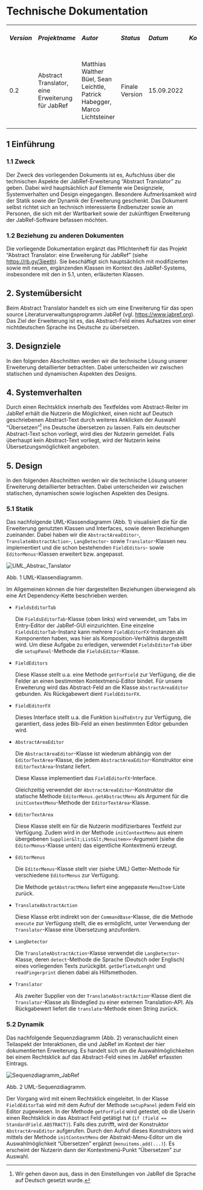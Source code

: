 
# Technische Dokumentation

<table>
  <tr>
   <td>
<h5><strong>Version</strong></h5>
</td>
   <td>
<h5><strong>Projektname</strong></h5>
</td>
   <td>
<h5><strong>Autor</strong></h5>
</td>
   <td>
<h5><strong>Status</strong></h5>
</td>
   <td>
<h5><strong>Datum</strong></h5>
</td>
   <td>
<h5><strong>Kommentar</strong></h5>
</td>
  </tr>
  <tr>
   <td>
<p>0.2</p>
   </td>
   <td>
<p>Abstract Translator, eine Erweiterung für JabRef</p>

   </td>
   <td>
<p>Matthias Walther Büel, Sean Leichtle, Patrick Habegger, Marco Lichtsteiner</p>
   </td>
   <td>
<p>Finale Version</p>
</td>
   <td>
<p>15.09.2022</p>
</td>
   <td>
   </td>
  </tr>
</table>

## 1 Einführung


### 1.1 Zweck

Der Zweck des vorliegenden Dokuments ist es, Aufschluss über die technischen Aspekte der JabRef-Erweiterung “Abstract Translator” zu geben. Dabei wird hauptsächlich auf Elemente wie Designziele, Systemverhalten und Design eingegangen. Besondere Aufmerksamkeit wird der Statik sowie der Dynamik der Erweiterung geschenkt.
Das Dokument selbst richtet sich an technisch interessierte Endbenutzer sowie an Personen, die sich mit der Wartbarkeit sowie der zukünftigen Erweiterung der JabRef-Software befassen möchten.

### 1.2 Beziehung zu anderen Dokumenten
Die vorliegende Dokumentation ergänzt das Pflichtenheft für das Projekt “Abstract Translator: eine Erweiterung für JabRef” (siehe https://rb.gy/3ieeth). Sie beschäftigt sich hauptsächlich mit modifizierten sowie mit neuen, ergänzenden Klassen im Kontext des JabRef-Systems, insbesondere mit den in 5.1, unten, erläuterten Klassen.

## 2. Systemübersicht

Beim Abstract Translator handelt es sich um eine Erweiterung für das open source Literaturverwaltungsprogramm JabRef (vgl. https://www.jabref.org). Das Ziel der Erweiterung ist es, das Abstract-Feld eines Aufsatzes von einer nichtdeutschen Sprache ins Deutsche zu übersetzen.

## 3. Designziele

In den folgenden Abschnitten werden wir die technische Lösung unserer Erweiterung detaillierter betrachten. Dabei unterscheiden wir zwischen statischen und dynamischen Aspekten des Designs.
## 4. Systemverhalten

Durch einen Rechtsklick innerhalb des Textfeldes vom Abstract-Reiter im JabRef erhält die Nutzerin die Möglichkeit, einen nicht auf Deutsch geschriebenen Abstract-Text durch weiteres Anklicken der Auswahl “Übersetzen”[^1] ins Deutsche übersetzen zu lassen. Falls ein deutscher Abstract-Text schon vorliegt, wird dies der Nutzerin gemeldet. Falls überhaupt kein Abstract-Text vorliegt, wird der Nutzerin keine Übersetzungsmöglichkeit angeboten.


## 5. Design

In den folgenden Abschnitten werden wir die technische Lösung unserer Erweiterung detaillierter betrachten. Dabei unterscheiden wir zwischen statischen, dynamischen sowie logischen Aspekten des Designs.


### 5.1 Statik

Das nachfolgende UML-Klassendiagramm (Abb. 1) visualisiert die für die Erweiterung genutzten Klassen und Interfaces, sowie deren Beziehungen zueinander. Dabei haben wir die `AbstractAreaEditor`-, `TranslateAbstractAction`-, `LangDetector`- sowie `Translator`-Klassen neu implementiert und die schon bestehenden `FieldEditors`- sowie `EditorMenus`-Klassen erweitert bzw. angepasst.

![UML_Abstrac_Tanslator](images/designdocImages/UML_Abstract_Translator.png "Abstract Translator UML")

Abb. 1 UML-Klassendiagramm.

Im Allgemeinen können die hier dargestellten Beziehungen überwiegend als eine Art Dependency-Kette beschrieben werden.

- `FieldsEditorTab`

    Die `FieldsEditorTab`-Klasse (oben links) wird verwendet, um Tabs im Entry-Editor der JabRef-GUI einzurichten. Eine einzelne `FieldsEditorTab`-Instanz kann mehrere `FieldEditorFX`-Instanzen als Komponenten haben, was hier als Komposition-Verhältnis dargestellt wird. Um diese Aufgabe zu erledigen, verwendet `FieldsEditorTab` über die `setupPanel`-Methode die `FieldsEditor`-Klasse.


- `FieldEditors`

  Diese Klasse stellt u.a. eine Methode `getForField` zur Verfügung, die die Felder an einen bestimmten Kontextmenü-Editor bindet. Für unsere Erweiterung wird das Abstract-Feld an die Klasse `AbstractAreaEditor` gebunden. Als Rückgabewert dient `FieldEditorFX`.


- `FieldEditorFX`

    Dieses Interface stellt u.a. die Funktion `bindToEntry` zur Verfügung, die garantiert, dass jedes Bib-Feld an einen bestimmten Editor gebunden wird.



- `AbstractAreaEditor`

  Die `AbstractAreaEditor`-Klasse ist wiederum abhängig von der `EditorTextArea`-Klasse, die jedem `AbstractAreaEditor`-Konstruktor eine `EditorTextArea`-Instanz liefert.

  Diese Klasse implementiert das `FieldEditorFX`-Interface.

    Gleichzeitig verwendet der `AbstractAreaEditor`-Konstruktor die statische Methode `EditorMenus.getAbstractMenu` als Argument für die  `initContextMenu`-Methode der `EditorTextArea`-Klasse.


- `EditorTextArea`

  Diese Klasse stellt ein für die Nutzerin modifizierbares Textfeld zur Verfügung. Zudem wird in der Methode `initContextMenu` aus einem übergebenen `Supplier&lt;List&lt;Menuitem>>`-Argument (siehe die `EditorMenus`-Klasse unten) das eigentliche Kontextmenü erzeugt.


- `EditorMenus`
  
  Die `EditorMenus`-Klasse stellt vier (siehe UML) Getter-Methode für verschiedene `EditorMenus` zur Verfügung. 

  Die Methode `getAbstractMenu` liefert eine angepasste `MenuItem`-Liste zurück.


- `TranslateAbstractAction`

    Diese Klasse erbt indirekt von der `CommandBase`-Klasse, die die Methode `execute` zur Verfügung stellt, die es ermöglicht, unter Verwendung der `Translator`-Klasse eine Übersetzung anzufordern.


- `LangDetector`

    Die `TranslateAbstractAction`-Klasse verwendet die `LangDetector`-Klasse, deren `detect`-Methode die Sprache (Deutsch oder Englisch) eines vorliegenden Texts zurückgibt.  `getDeflatedLenght` und `readFingerprint` dienen dabei als Hilfsmethoden.


- `Translator`

    Als zweiter Supplier von der `TranslateAbstractAction`-Klasse dient die `Translator`-Klasse als Bindeglied zu einer externen Translation-API. Als Rückgabewert liefert die `translate`-Methode einen String zurück.


### 5.2 Dynamik

Das nachfolgende Sequenzdiagramm (Abb. 2) veranschaulicht einen Teilaspekt der Interaktionen, die  und JabRef im Kontext der hier dokumentierten Erweiterung. Es handelt sich um die Auswahlmöglichkeiten bei einem Rechtsklick auf das Abstract-Feld eines im JabRef erfassten Eintrags.

![Sequenzdiagramm_JabRef](images/designdocImages/Sequenzdiagramm_JabRef.png "image_Sequenzdiagramm")

Abb. 2 UML-Sequenzdiagramm.

Der Vorgang wird mit einem Rechtsklick eingeleitet. In der Klasse `FieldEditorTab` 
wird mit dem Aufruf der Methode `setupPanel` jedem Feld ein Editor zugewiesen. 
In der Methode `getForField` wird getestet, ob die Userin einen Rechtsklick in das 
Abstract Feld getätigt hat (`if (field == StandardField.ABSTRACT)`). 
Falls dies zutrifft, wird der Konstruktor `AbstractAreaEditor` aufgerufen. 
Durch den Aufruf dieses Konstruktors wird mittels der Methode `initContextMenu` der 
Abstrakt-Menu-Editor um die Auswahlmöglichkeit “Übersetzen” ergänzt (`menuitems.add(...)`). Es erscheint der Nutzerin dann der Kontextmenü-Punkt “Übersetzen” zur Auswahl.

[^1]: Wir gehen davon aus, dass in den Einstellungen von JabRef die Sprache auf Deutsch gesetzt wurde. 
